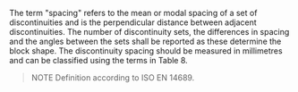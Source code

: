 The term "spacing" refers to the mean or modal spacing of a set of discontinuities and is the perpendicular distance between adjacent discontinuities. The number of discontinuity sets, the differences in spacing and the angles between the sets shall be reported as these determine the block shape. The discontinuity spacing should be measured in millimetres and can be classified using the terms in Table 8. 
>NOTE&nbsp;Definition according to ISO EN 14689.
